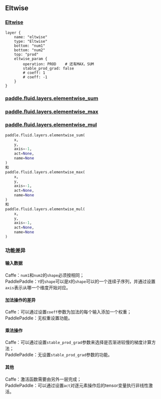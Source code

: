 ## Eltwise


### [Eltwise](http://caffe.berkeleyvision.org/tutorial/layers/eltwise.html)
```
layer {
    name: "eltwise"
    type: "Eltwise"
    bottom: "num1"
    bottom: "num2"
    top: "prod"
    eltwise_param {
        operation: PROD    # 还有MAX，SUM
        stable_prod_grad: false
        # coeff: 1
        # coeff: -1
    }
}
```


### [paddle.fluid.layers.elementwise_sum](http://paddlepaddle.org/documentation/docs/zh/1.3/api_cn/layers_cn.html#permalink-61-elementwise_add)
### [paddle.fluid.layers.elementwise_max](http://paddlepaddle.org/documentation/docs/zh/1.3/api_cn/layers_cn.html#permalink-63-elementwise_max)
### [paddle.fluid.layers.elementwise_mul](http://paddlepaddle.org/documentation/docs/zh/1.3/api_cn/layers_cn.html#permalink-65-elementwise_mul)
```python
paddle.fluid.layers.elementwise_sum(
    x, 
    y, 
    axis=-1, 
    act=None,
    name=None
)
和
paddle.fluid.layers.elementwise_max(
    x, 
    y, 
    axis=-1, 
    act=None,
    name=None
)
和
paddle.fluid.layers.elementwise_mul(
    x, 
    y, 
    axis=-1, 
    act=None,
    name=None
)
```  

### 功能差异
#### 输入数据
Caffe：`num1`和`num2`的`shape`必须按相同；          
PaddlePaddle：`Y`的`shape`可以是`X`的`shape`可以的一个连续子序列，并通过设置`axis`表示从哪一个维度开始对应。

#### 加法操作的差异
Caffe：可以通过设置`coeff`参数为加法的每个输入添加一个权重；       
PaddlePaddle：无权重设置功能。

#### 乘法操作
Caffe：可以通过设置`stable_prod_grad`参数来选择是否渐进较慢的梯度计算方法；                     
PaddlePaddle：无设置`stable_prod_grad`参数的功能。

#### 其他
Caffe：激活函数需要由另外一层完成；               
PaddlePaddle：可以通过设置`act`对逐元素操作后的tensor变量执行非线性激活。
